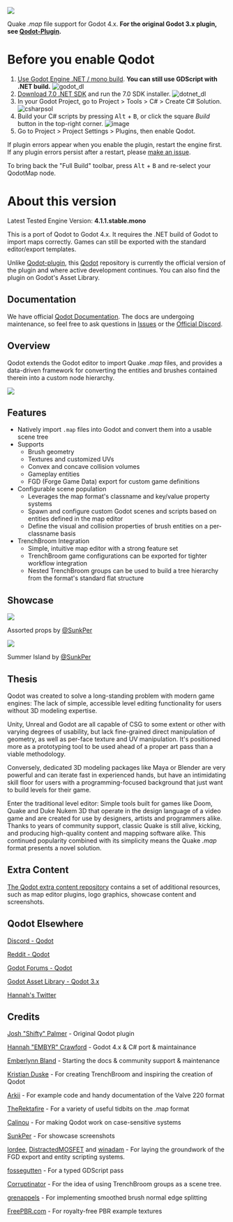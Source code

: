 ![](https://raw.githubusercontent.com/Shfty/qodot-extras/master/graphics/qodot_logo_small.png)

Quake *.map* file support for Godot 4.x. **For the original Godot 3.x plugin, see [Qodot-Plugin](https://github.com/QodotPlugin/qodot-plugin/).**

# Before you enable Qodot

1. [Use Godot Engine .NET / mono build](https://godotengine.org/download/). **You can still use GDScript with .NET build.**
![godot_dl](https://github.com/QodotPlugin/Qodot/assets/47726614/7a831e4b-dc85-43d5-bb70-e4369d7650da)
2. [Download 7.0 .NET SDK](https://dotnet.microsoft.com/en-us/download) and run the 7.0 SDK installer.
![dotnet_dl](https://github.com/QodotPlugin/Qodot/assets/47726614/18d82487-c66b-47d8-83fc-bc7322720d85)
3. In your Godot Project, go to Project > Tools > C# > Create C# Solution.
![csharpsol](https://github.com/QodotPlugin/Qodot/assets/47726614/6f6f71f7-0db0-4ae9-9acb-81827706675b)
4. Build your C# scripts by pressing <kbd>Alt</kbd> + <kbd>B</kbd>, or click the square *Build* button in the top-right corner.
![image](https://github.com/QodotPlugin/Qodot/assets/47726614/af88e7a0-a6da-43dd-bc8f-50b6877a799a)
5. Go to Project > Project Settings > Plugins, then enable Qodot.

If plugin errors appear when you enable the plugin, restart the engine first. If any plugin errors persist after a restart, please [make an issue](https://github.com/QodotPlugin/Qodot/issues/new).

To bring back the "Full Build" toolbar, press <kbd>Alt</kbd> + <kbd>B</kbd> and re-select your QodotMap node.

# About this version

Latest Tested Engine Version: **4.1.1.stable.mono**

This is a port of Qodot to Godot 4.x. It requires the .NET build of Godot to import maps correctly. Games can still be exported with the standard editor/export templates.

Unlike [Qodot-plugin](https://github.com/QodotPlugin/qodot-plugin/), this [Qodot](https://github.com/QodotPlugin/Qodot/) repository is currently the official version of the plugin and where active development continues. You can also find the plugin on Godot's Asset Library.

## Documentation

We have official [Qodot Documentation](https://qodotplugin.github.io/). The docs are undergoing maintenance, so feel free to ask questions in [Issues](https://github.com/QodotPlugin/Qodot/issues) or the [Official Discord](https://discord.gg/c72WBuG).

## Overview

Qodot extends the Godot editor to import Quake *.map* files, and provides a data-driven framework for converting the entities and brushes contained therein into a custom node hierarchy.

![](https://raw.githubusercontent.com/wiki/Shfty/qodot-plugin/images/2-usage/in-editor.gif)

## Features

- Natively import `.map` files into Godot and convert them into a usable scene tree
- Supports
  - Brush geometry
  - Textures and customized UVs
  - Convex and concave collision volumes
  - Gameplay entities
  - FGD (Forge Game Data) export for custom game definitions
- Configurable scene population
  - Leverages the map format's classname and key/value property systems
  - Spawn and configure custom Godot scenes and scripts based on entities defined in the map editor
  - Define the visual and collision properties of brush entities on a per-classname basis
- TrenchBroom Integration
  - Simple, intuitive map editor with a strong feature set
  - TrenchBroom game configurations can be exported for tighter workflow integration
  - Nested TrenchBroom groups can be used to build a tree hierarchy from the format's standard flat structure

## Showcase

[![](https://raw.githubusercontent.com/Shfty/qodot-extras/master/showcase/sunkper-props-thumbnail.jpg)](https://raw.githubusercontent.com/Shfty/qodot-extras/master/showcase/sunkper-props.jpg)

Assorted props by [@SunkPer](https://twitter.com/SunkPer)

[![](https://raw.githubusercontent.com/Shfty/qodot-extras/master/showcase/sunkper-summer-island.gif)](https://cdn.app.com/attachments/651209074930876416/659427504309796876/Project_Summer_Island_WIP_25.mp4)

Summer Island by [@SunkPer](https://twitter.com/SunkPer)

## Thesis

Qodot was created to solve a long-standing problem with modern game engines: The lack of simple, accessible level editing functionality for users without 3D modeling expertise.

Unity, Unreal and Godot are all capable of CSG to some extent or other with varying degrees of usability, but lack fine-grained direct manipulation of geometry, as well as per-face texture and UV manipulation. It's positioned more as a prototyping tool to be used ahead of a proper art pass than a viable methodology.

Conversely, dedicated 3D modeling packages like Maya or Blender are very powerful and can iterate fast in experienced hands, but have an intimidating skill floor for users with a programming-focused background that just want to build levels for their game.

Enter the traditional level editor: Simple tools built for games like Doom, Quake and Duke Nukem 3D that operate in the design language of a video game and are created for use by designers, artists and programmers alike. Thanks to years of community support, classic Quake is still alive, kicking, and producing high-quality content and mapping software alike. This continued popularity combined with its simplicity means the Quake *.map* format presents a novel solution.

## Extra Content

[The Qodot extra content repository](https://github.com/Shfty/qodot-extras) contains a set of additional resources, such as map editor plugins, logo graphics, showcase content and screenshots.

## Qodot Elsewhere

[Discord - Qodot](https://discord.gg/c72WBuG)

[Reddit - Qodot](https://www.reddit.com/r/godot/comments/e41ldk/qodot_quake_map_file_support_for_godot/)

[Godot Forums - Qodot](https://godotforums.org/discussion/21573/qodot-quake-map-file-support-for-godot)

[Godot Asset Library - Qodot 3.x](https://godotengine.org/asset-library/asset/446)

[Hannah's Twitter](https://twitter.com/STUDIOEMBYR)

## Credits

[Josh "Shifty" Palmer](https://twitter.com/ShiftyAxel) - Original Qodot plugin

[Hannah "EMBYR" Crawford](https://twitter.com/STUDIOEMBYR) - Godot 4.x & C# port & maintainance

[Emberlynn Bland](https://github.com/deertears/) - Starting the docs & community support & maintenance

[Kristian Duske](https://twitter.com/kristianduske) - For creating TrenchBroom and inspiring the creation of Qodot

[Arkii](https://github.com/GoomiChan) - For example code and handy documentation of the Valve 220 format

[TheRektafire](https://github.com/TheRektafire) - For a variety of useful tidbits on the .map format

[Calinou](https://github.com/Calinou) - For making Qodot work on case-sensitive systems

[SunkPer](https://twitter.com/SunkPer) - For showcase screenshots

[lordee](https://github.com/lordee), [DistractedMOSFET](https://github.com/distractedmosfet) and [winadam](https://github.com/winadam) - For laying the groundwork of the FGD export and entity scripting systems.

[fossegutten](https://github.com/fossegutten) - For a typed GDScript pass

[Corruptinator](https://github.com/Corruptinator) - For the idea of using TrenchBroom groups as a scene tree.

[grenappels](https://github.com/grenappels) - For implementing smoothed brush normal edge splitting

[FreePBR.com](https://freepbr.com) - For royalty-free PBR example textures
